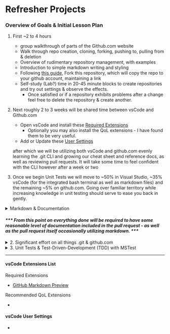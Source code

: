 # Refresher Projects

### Overview of Goals & Initial Lesson Plan





1. First ~2 to 4 hours
    * group walkthrough of parts of the Github.com website
    * Walk through repo creation, cloning, forking, pushing to, pulling from & deletion
    * Overview of rudimentary repository management, with examples
    * Introduction to simple markdown writing and styling
    * Following [this guide](), Fork this repository, which will copy the repo to your github account, maintaining a link
    * Self-study (Lab?) time in 20-45 minute blocks to create repositories and try out settings & observe the effects.  
      * Once satisfied or if a repository exhibits problems after a change feel free to delete the repository & create another.
    
    
1. Next roughly 2 to 3 weeks will be shared time between vsCode and Github.com
    * Open vsCode and install these [Required Extensions](#vscode-extensions-list)
      * Optionally you may also install the QoL extensions - I have found them to be very useful.
    * Add or Update these [User Settings](#vscode-user-settings)

     after which we will be utilizing both vsCode and github.com evenly learning the .git CLI and growing our cheat sheet and reference docs, as well as reviewing pull requests.  It will take some time to feel confident with the CLI however after a week or two 
1. Once we begin Unit Tests we will move to ~50% in Visual Studio, ~35% vsCode (for the integrated bash terminal as well as markdown files) and the remaining ~5% on github.com.  Going over familiar territory while increasing knowledge in unit testing should serve to ease you back in gently.

<details>
  <summary>Markdown & Documentation</summary><br />  

  Initially we will be using the github.com web-editor and once some level of comfort has been attained we will primarily be using vsCode for our markdown editor.  I would encourage trying both Visual Studio and vsCode as your markdown editor.
  
  * How to use markdown to write documentation for your own code
  * Useful extensions and plugins for vsCode and/or Visual Studio.
  * Embedding both local & remotely sourced images/assets into your markdown
  * Writing your own examples, walkthroughs & tutorials to refer to in the future.
  * Creating links to sub-sections in the current doc as well as to external Markdown docs, files and pages.
  * Authoring your own references materials such cheat-sheets & links to public repositories & freely available docs, tutorials and tools.

  <sup>_I am confident that Markdown will only require a few hours to at most 2 days to attain a comfort level with using as it's simply an reduced form of HTML.  Also, within the first hour or two we will have begun to look at the Github.com website and the useful features and services available to us while documenting our findings.  Which of course we will be creating and curating within our repository using markdown.  _In fact_ in as little as 30 minutes you may already have the beginnings of your own personal reference library._</sup>
</details>

#### _*** From this point on everything done will be required to have some reasonable level of documentation included in the pull request - as well as the pull request itself occasionally utilizing markdown. ***_

<details>
  <summary>2. Significant effort on all things .git & github.com</summary>

  Introduction to the resources provided at [github.com](https://github.com/)

  Repository Deep-Dive
  * Repository creation, configuration, management, deletion, cloning<sup>(yours & others)</sup> & forking<sup>(others only)</sup>
  * repository types
  * Creating, editing & deleting files/folders via the web GUI
  * draft pull requests
  * reviewing & submitting for review Pull requests
  * repository & account level features such as `Actions`, `Issue Templates`, `Projects`, `Packages`, `Wikis`
  * github account types & the more significant benefits of each tier over the previous account tier

  Additional features & services available elsewhere on [Github.com](https://github.com/) such as
  * [Github Pages](https://pages.github.com/) - 
  * [Github's codespaces](https://github.com/codespaces) - A tiered-subscription web-based IDE service powered by vsCode & hosted by Github - or as they put it: 
    > A codespace is a development environment that's hosted in the cloud.

  Utilizing the .git cli to manage your repositories.
  * branching & merging strategies
  * branch types
  * workflows, both individual and team.  Potentially also touching on Organization/Enterprise workflows
    * naming conventions for branches, commit messags & ways and means to encourage and/or enforce adherance
    * creation and deletion (local & remote)
  * merge, rebase & cherry-pick, the similarities and differences, _when, why & how_ to use each & when **_not_** to.
  * amending commits
  * merge-conflict resolution (and if we're unlucky, diagnosing and resolving merge-conflicts that lead to 'lost' or overwritten code)  
</details>

<details>
  <summary>3. Unit Tests & Test-Driven-Development (TDD) with MSTest</summary>

  * Test Types (most common being unit, integration, behavioural)
  * The Red-Green-Refactor-Repeat approach
  * Code Coverage
  * Assertions
  * Ideal use-cases and limitations of Mocks vs Fixtures
  * What to test, what to mock and what/when _NOT_ to test
</details>

---
#### vsCode Extensions List
Required Extensions
  - [GitHub Markdown Preview](https://marketplace.visualstudio.com/items?itemName=bierner.github-markdown-preview)


Recommended QoL Extensions
  - []()
[]()
[]()
[]()
[]()

#### vsCode User Settings
* 

[^1]: _with a few notable exceptions_